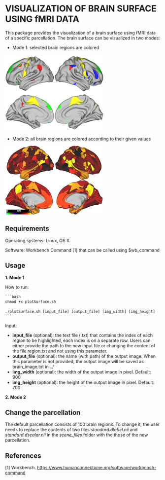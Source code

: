 # VISUALIZATION OF BRAIN SURFACE USING fMRI DATA

This package provides the visualization of a brain surface using fMRI data of a specific parcellation. The brain surface can be visualized in two modes:

- Mode 1: selected brain regions are colored

![](selected_regions.png)

- Mode 2: all brain regions are colored according to their given values

![](all_regions.png)

## Requirements

Operating systems: Linux, OS X

Software: Workbench Command [1] that can be called using $wb_command

## Usage
**1. Mode 1**

   How to run:
   
    ```bash
    chmod +x plotSurface.sh

    ./plotSurface.sh [input_file] [output_file] [img_width] [img_height]
    ```

   Input:
   - **input_file** (optional): the text file (.txt) that contains the index of each region to be highlighted, each index is on a separate row. Users can either provide the path to the new input file or changing the content of the file region.txt and not using this parameter.
   - **output_file** (optional): the name (with path) of the output image. When this parameter is not provided, the output image will be saved as brain_image.txt in ../
   - **img_width** (optional): the width of the output image in pixel. Default: 900
   - **img_height** (optional): the height of the output image in pixel. Default: 700

**2. Mode 2**

## Change the parcellation

The default parcellation consists of 100 brain regions. To change it, the user needs to replace the contents of two files *standard.dlabel.nii* and *standard.dscalar.nii* in the *scene_files* folder with the those of the new parcellation.

## References

[1] Workbench. https://www.humanconnectome.org/software/workbench-command

